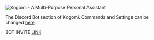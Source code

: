 ![Kogomi - A Multi-Purpose Personal Assistant](http://zenith.blue/i/mr8e5.png)

The Discord Bot section of Kogomi. Commands and Settings can be changed [here](https://kogomi.gg).

BOT INVITE [LINK](https://discordapp.com/oauth2/authorize?client_id=438239507565903872&permissions=8192&scope=bot)
